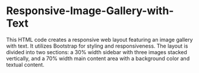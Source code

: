 # Responsive-Image-Gallery-with-Text
This HTML code creates a responsive web layout featuring an image gallery with text. It utilizes Bootstrap for styling and responsiveness. The layout is divided into two sections: a 30% width sidebar with three images stacked vertically, and a 70% width main content area with a background color and textual content.
